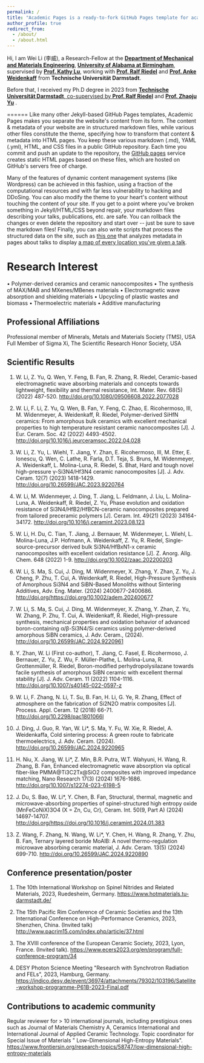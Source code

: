 ```yaml
---
permalink: /
title: "Academic Pages is a ready-to-fork GitHub Pages template for academic personal websites"
author_profile: true
redirect_from: 
  - /about/
  - /about.html
---
```


Hi, I am Wei Li (李威), a Research-Fellow at the <strong><a href="https://www.uab.edu/cas/computerscience/">Department of Mechanical and Materials Engineering</a></strong>, <strong><a href="https://www.uab.edu/engineering/mme/">University of Alabama at Birmingham</a></strong>, supervised by <strong><a href="https://www.kathylugroup.com/kathy-lu.html">Prof. Kathy Lu</a></strong>, working with <strong><a href="https://www.mawi.tu-darmstadt.de/mr/mr/employees/kontakt_details_113152.en.jsp">Prof. Ralf Riedel</a></strong> and <strong><a href="https://www.mawi.tu-darmstadt.de/mr/mr/employees/kontakt_details_113600.en.jsp">Prof. Anke Weidenkaff</a></strong> from <strong> Technische Universität Darmstadt</strong>.</p> Before that, I received my Ph.D degree in 2023 </strong> from <strong><a href="https://www.tu-darmstadt.de/index.en.jsp">Technische Universität Darmstadt</strong>, co-supervised by <strong><a href="https://www.mawi.tu-darmstadt.de/mr/mr/employees/kontakt_details_113152.en.jsp">Prof. Ralf Riedel</a></strong> and <strong><a href="https://www.tu-darmstadt.de/forschen/international_forschen/humboldt_stipendiaten/artikel_details_de_en_157184.en.jsp">Prof. Zhaoju Yu</a></strong> . 

======
Like many other Jekyll-based GitHub Pages templates, Academic Pages makes you separate the website's content from its form. The content & metadata of your website are in structured markdown files, while various other files constitute the theme, specifying how to transform that content & metadata into HTML pages. You keep these various markdown (.md), YAML (.yml), HTML, and CSS files in a public GitHub repository. Each time you commit and push an update to the repository, the [GitHub pages](https://pages.github.com/) service creates static HTML pages based on these files, which are hosted on GitHub's servers free of charge.

Many of the features of dynamic content management systems (like Wordpress) can be achieved in this fashion, using a fraction of the computational resources and with far less vulnerability to hacking and DDoSing. You can also modify the theme to your heart's content without touching the content of your site. If you get to a point where you've broken something in Jekyll/HTML/CSS beyond repair, your markdown files describing your talks, publications, etc. are safe. You can rollback the changes or even delete the repository and start over -- just be sure to save the markdown files! Finally, you can also write scripts that process the structured data on the site, such as [this one](https://github.com/academicpages/academicpages.github.io/blob/master/talkmap.ipynb) that analyzes metadata in pages about talks to display [a map of every location you've given a talk](https://academicpages.github.io/talkmap.html).

Research Interest
======
•	Polymer-derived ceramics and ceramic nanocomposites
•	The synthesis of MAX/MAB and MXenes/MBenes materials
•	Electromagnetic wave absorption and shielding materials
•	Upcycling of plastic wastes and biomass
•	Thermoelectric materials
•	Additive manufacturing

​Professional Affiliations
------
Professional member of Minerals, Metals and Materials Society (TMS), USA
Full Member of Sigma Xi, The Scientific Research Honor Society, USA

Scientific Results
------
1.	W. Li, Z. Yu, Q. Wen, Y. Feng, B. Fan, R. Zhang, R. Riedel, Ceramic-based electromagnetic wave absorbing materials and concepts towards lightweight, flexibility and thermal resistance, Int. Mater. Rev. 68(5) (2022) 487-520. http://doi.org/10.1080/09506608.2022.2077028

2.	W. Li, F. Li, Z. Yu, Q. Wen, B. Fan, Y. Feng, C. Zhao, E. Ricohermoso, III, M. Widenmeyer, A. Weidenkaff, R. Riedel, Polymer-derived SiHfN ceramics: From amorphous bulk ceramics with excellent mechanical properties to high temperature resistant ceramic nanocomposites [J]. J. Eur. Ceram. Soc. 42 (2022) 4493-4502. http://doi.org/10.1016/j.jeurceramsoc.2022.04.028 

3.	W. Li, Z. Yu, L. Wiehl, T. Jiang, Y. Zhan, E. Ricohermoso, III, M. Etter, E. Ionescu, Q. Wen, C. Lathe, R. Farla, D.T. Teja, S. Bruns, M. Widenmeyer, A. Weidenkaff, L. Molina-Luna, R. Riedel, S. Bhat, Hard and tough novel high-pressure γ-Si3N4/Hf3N4 ceramic nanocomposites [J]. J. Adv. Ceram. 12(7) (2023) 1418-1429. http://doi.org/10.26599/JAC.2023.9220764 

4.	W. Li, M. Widenmeyer, J. Ding, T. Jiang, L. Feldmann, J. Liu, L. Molina-Luna, A. Weidenkaff, R. Riedel, Z. Yu, Phase evolution and oxidation resistance of Si3N4/HfB2/HfBCN-ceramic nanocomposites prepared from tailored preceramic polymers [J]. Ceram. Int. 49(21) (2023) 34164-34172. http://doi.org/10.1016/j.ceramint.2023.08.123 

5.	W. Li, H. Du, C. Tian, T. Jiang, J. Bernauer, M. Widenmeyer, L. Wiehl, L. Molina-Luna, J.P. Hofmann, A. Weidenkaff, Z. Yu, R. Riedel, Single-source-precursor derived bulk Si3N4/HfBxN1-x ceramic nanocomposites with excellent oxidation resistance [J]. Z. Anorg. Allg. Chem. 648 (2022) 1-9. http://doi.org/10.1002/zaac.202200203

6.	W. Li, S. Ma, S. Cui, J. Ding, M. Widenmeyer, X. Zhang, Y. Zhan, Z. Yu, J. Cheng, P. Zhu, T. Cui, A. Weidenkaff, R. Riedel, High-Pressure Synthesis of Amorphous Si3N4 and SiBN-Based Monoliths without Sintering Additives, Adv. Eng. Mater. (2024) 2400677-2400686. http://doi.org/https://doi.org/10.1002/adem.202400677

7.	W. Li, S. Ma, S. Cui, J. Ding, M. Widenmeyer, X. Zhang, Y. Zhan, Z. Yu, W. Zhang, P. Zhu, T. Cui, A. Weidenkaff, R. Riedel, High-pressure synthesis, mechanical properties and oxidation behavior of advanced boron-containing α/β-Si3N4/Si ceramics using polymer-derived amorphous SiBN ceramics, J. Adv. Ceram., (2024). http://doi.org/10.26599/JAC.2024.9220961 

8.	Y. Zhan, W. Li (First co-author), T. Jiang, C. Fasel, E. Ricohermoso, J. Bernauer, Z. Yu, Z. Wu, F. Müller-Plathe, L. Molina-Luna, R. Grottenmüller, R. Riedel, Boron-modified perhydropolysilazane towards facile synthesis of amorphous SiBN ceramic with excellent thermal stability [J]. J. Adv. Ceram. 11 (2022) 1104-1116. http://doi.org/10.1007/s40145-022-0597-z 

9.	W. Li, F. Zhang, N. Li, T. Su, B. Fan, H. Li, G. Ye, R. Zhang, Effect of atmosphere on the fabrication of Si2N2O matrix composites [J]. Process. Appl. Ceram. 12 (2018) 66-71. http://doi.org/10.2298/pac1801066l 

10.	J. Ding, J. Guo, R. Yan, W. Li*, S. Ma, Y. Fu, W. Xie, R. Riedel, A. Weidenkaffa, Cold sintering process: A green route to fabricate thermoelectrics, J. Adv. Ceram.  (2024). http://doi.org/10.26599/JAC.2024.9220965 

11.	H. Niu, X. Jiang, W. Li*, Z. Min, B.R. Putra, W.T. Wahyuni, H. Wang, R. Zhang, B. Fan, Enhanced electromagnetic wave absorption via optical fiber-like PMMA@Ti3C2Tx@SiO2 composites with improved impedance matching, Nano Research 17(3) (2024) 1676-1686. http://doi.org/10.1007/s12274-023-6198-5 

12.	J. Du, S. Bao, W. Li*, Y. Chen, B. Fan, Structural, thermal, magnetic and microwave-absorbing properties of spinel-structured high entropy oxide (MnFeCoNiX)3O4 (X = Zn, Cu, Cr), Ceram. Int. 50(9, Part A) (2024) 14697-14707. http://doi.org/https://doi.org/10.1016/j.ceramint.2024.01.383 

13.	Z. Wang, F. Zhang, N. Wang, W. Li*, Y. Chen, H. Wang, R. Zhang, Y. Zhu, B. Fan, Ternary layered boride MoAlB: A novel thermo-regulation microwave absorbing ceramic material, J. Adv. Ceram. 13(5) (2024) 699-710. http://doi.org/10.26599/JAC.2024.9220890 

**Conference presentation/poster**
------
1. The 10th International Workshop on Spinel Nitrides and Related Materials, 2023, Ruedesheim, Germany. https://www.hotmaterials.tu-darmstadt.de/ 

2. The 15th Pacific Rim Conference of Ceramic Societies and the 13th International Conference on High-Performance Ceramics, 2023, Shenzhen, China. (Invited talk) http://www.pacrim15.com/index.php/article/37.html 

3. The XVIII conference of the European Ceramic Society, 2023, Lyon, France. (Invited talk). https://www.ecers2023.org/en/program/full-conference-program/34 

4. DESY Photon Science Meeting "Research with Synchrotron Radiation and FELs", 2023, Hamburg, Germany. https://indico.desy.de/event/36974/attachments/79302/103196/Satellite-workshop-programme-P61B-2023-Final.pdf 

**Contributions to academic community**
------
Regular reviewer for > 10 international journals, including prestigious ones such as Journal of Materials Chemistry A, Ceramics International and International Journal of Applied Ceramic Technology.
Topic coordinator for Special Issue of Materials " Low-Dimensional High-Entropy Materials". https://www.frontiersin.org/research-topics/58747/low-dimensional-high-entropy-materials 

